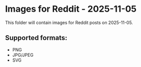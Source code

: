 # Images for Reddit - 2025-11-05

This folder will contain images for Reddit posts on 2025-11-05.

## Supported formats:
- PNG
- JPG/JPEG
- SVG
